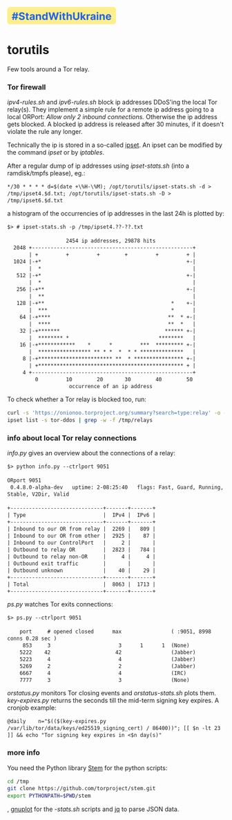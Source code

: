 [![StandWithUkraine](https://raw.githubusercontent.com/vshymanskyy/StandWithUkraine/main/badges/StandWithUkraine.svg)](https://github.com/vshymanskyy/StandWithUkraine/blob/main/docs/README.md)

# torutils
Few tools around a Tor relay.

### Tor firewall
*ipv4-rules.sh* and *ipv6-rules.sh* block ip addresses DDoS'ing the local Tor relay(s).
They implement a simple rule for a remote ip address going to a local ORPort:
*Allow only 2 inbound connections.*
Otherwise the ip address gets blocked.
A blocked ip address is released after 30 minutes, if it doesn't violate the rule any longer.

Technically the ip is stored in a so-called [ipset](https://ipset.netfilter.org/).
An ipset can be modified by the command *ipset* or by *iptables*.

After a regular dump of ip addresses using *ipset-stats.sh* (into a ramdisk/tmpfs please), eg.:

```crontab
*/30 * * * * d=$(date +\%H-\%M); /opt/torutils/ipset-stats.sh -d > /tmp/ipset4.$d.txt; /opt/torutils/ipset-stats.sh -D > /tmp/ipset6.$d.txt
```
a histogram of the occurrencies of ip addresses in the last 24h is plotted by:

```console
$> # ipset-stats.sh -p /tmp/ipset4.??-??.txt

                   2454 ip addresses, 29878 hits                
  2048 +----------------------------------------------------+   
       | +         +         +        +         +         + |   
  1024 |-+*                                               +-|   
       |  *                                                 |   
   512 |-+*                                               +-|   
       |  *                                                 |   
   256 |-+**                                              +-|   
       |  **                                                |   
   128 |-+**                                         *    +-|   
       |  ***                                        *      |   
    64 |-+****                                      **  * +-|   
       |  ****                                      **  *   |   
    32 |-+*******                                  ****** +-|   
       |  ******** *                             ********   |   
    16 |-+************    *      *         ***  ********* +-|   
       |  ***************** ** * *  *  * * **************   |   
     8 |-+************************ **  * **************** +-|   
       | +*********************************************** + |   
     4 +----------------------------------------------------+   
         0         10        20       30        40        50    
                    occurrence of an ip address                 
```
To check whether a Tor relay is blocked too, run:

```bash
curl -s 'https://onionoo.torproject.org/summary?search=type:relay' -o - | jq -cr '.relays[].a' | tr '\[\]" ,' ' ' | xargs -r -n 1 > /tmp/relays
ipset list -s tor-ddos | grep -w -f /tmp/relays
```
### info about local Tor relay connections

*info.py* gives an overview about the connections of a relay:

```console
$> python info.py --ctrlport 9051

ORport 9051
 0.4.8.0-alpha-dev   uptime: 2-08:25:40   flags: Fast, Guard, Running, Stable, V2Dir, Valid

+------------------------------+-------+-------+
| Type                         |  IPv4 |  IPv6 |
+------------------------------+-------+-------+
| Inbound to our OR from relay |  2269 |   809 |
| Inbound to our OR from other |  2925 |    87 |
| Inbound to our ControlPort   |     2 |       |
| Outbound to relay OR         |  2823 |   784 |
| Outbound to relay non-OR     |     4 |     4 |
| Outbound exit traffic        |       |       |
| Outbound unknown             |    40 |    29 |
+------------------------------+-------+-------+
| Total                        |  8063 |  1713 |
+------------------------------+-------+-------+

```
*ps.py* watches Tor exits connections:

```console
$> ps.py --ctrlport 9051

    port     # opened closed      max                ( :9051, 8998 conns 0.28 sec )
     853     3                      3      1      1  (None)
    5222    42                     42                (Jabber)
    5223     4                      4                (Jabber)
    5269     2                      2                (Jabber)
    6667     4                      4                (IRC)
    7777     3                      3                (None)
```

*orstatus.py* monitors Tor closing events and *orstatus-stats.sh* plots them. *key-expires.py* returns the seconds till the mid-term signing key expires. A cronjob example:

```cron
@daily    n="$(($(key-expires.py /var/lib/tor/data/keys/ed25519_signing_cert) / 86400))"; [[ $n -lt 23 ]] && echo "Tor signing key expires in <$n day(s)"
```
### more info
You need the Python library [Stem](https://stem.torproject.org/index.html) for the python scripts:

```bash
cd /tmp
git clone https://github.com/torproject/stem.git
export PYTHONPATH=$PWD/stem
```
, [gnuplot](http://www.gnuplot.info/) for the *-stats.sh* scripts
and [jq](https://stedolan.github.io/jq/) to parse JSON data.

